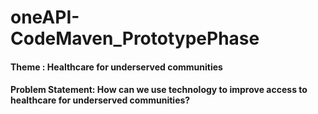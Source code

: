 # oneAPI-CodeMaven_PrototypePhase

#### Theme : Healthcare for underserved communities 

#### Problem Statement: How can we use technology to improve access to healthcare for underserved communities?

